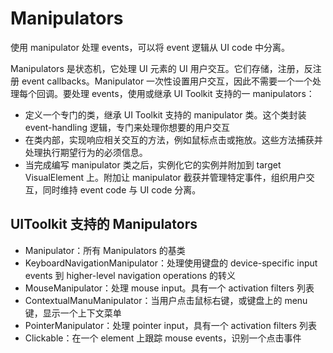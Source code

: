 # Manipulators

使用 manipulator 处理 events，可以将 event 逻辑从 UI code 中分离。

Manipulators 是状态机，它处理 UI 元素的 UI 用户交互。它们存储，注册，反注册 event callbacks。Manipulator 一次性设置用户交互，因此不需要一个一个处理每个回调。要处理 events，使用或继承 UI Toolkit 支持的一 manipulators：

- 定义一个专门的类，继承 UI Toolkit 支持的 manipulator 类。这个类封装 event-handling 逻辑，专门来处理你想要的用户交互
- 在类内部，实现响应相关交互的方法，例如鼠标点击或拖放。这些方法捕获并处理执行期望行为的必须信息。
- 当完成编写 manipulator 类之后，实例化它的实例并附加到 target VisualElement 上。附加让 manipulator 截获并管理特定事件，组织用户交互，同时维持 event code 与 UI code 分离。

## UIToolkit 支持的 Manipulators

- Manipulator：所有 Manipulators 的基类
- KeyboardNavigationManipulator：处理使用键盘的 device-specific input events 到 higher-level navigation operations 的转义
- MouseManipulator：处理 mouse input。具有一个 activation filters 列表
- ContextualManuManipulator：当用户点击鼠标右键，或键盘上的 menu 键，显示一个上下文菜单
- PointerManipulator：处理 pointer input，具有一个 activation filters 列表
- Clickable：在一个 element 上跟踪 mouse events，识别一个点击事件

